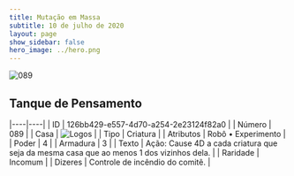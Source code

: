 ```yaml
---
title: Mutação em Massa
subtitle: 10 de julho de 2020
layout: page
show_sidebar: false
hero_image: ../hero.png
---
```


![089](https://cdn.keyforgegame.com/media/card_front/pt/479_089_CCJW6W9QGFFG_pt.png)

## Tanque de Pensamento

|----|----|
| ID | 126bb429-e557-4d70-a254-2e23124f82a0 |
| Número | 089 |
| Casa | ![Logos](https://archonarcana.com/images/thumb/c/ce/Logos.png/22px-Logos.png "Logos") |
| Tipo | Criatura |
| Atributos | Robô • Experimento |
| Poder | 4 |
| Armadura | 3 |
| Texto | Ação: Cause 4D a cada criatura que seja da mesma casa que ao menos 1 dos vizinhos dela. |
| Raridade | Incomum |
| Dizeres | Controle de incêndio do comitê. |
